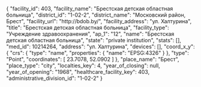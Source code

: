{
    "facility_id": 403,
    "facility_name": "Брестская детская областная больница",
    "district_id": "1-02-2",
    "district_name": "Московский район, Брест",
    "facility_url": "http:\/\/bdob.by\/",
    "facility_address": "ул. Халтурина",
    "title": "Брестская детская областная больница",
    "facility_type": "Учреждение здравоохранения",
    "ap_1": "12",
    "name": "Брестская детская областная больница",
    "state": "private institution",
    "stats": [],
    "med_id": 10214264,
    "address": "ул. Халтурина",
    "devices": [],
    "coord_x_y": {
        "crs": {
            "type": "name",
            "properties": {
                "name": "EPSG:4326"
            }
        },
        "type": "Point",
        "coordinates": [
            23.7078,
            52.0902
        ]
    },
    "place_name": "Брест",
    "place_type": "city",
    "localties_key": 4,
    "year_of_closing": null,
    "year_of_opening": "1968",
    "healthcare_facility_key": 403,
    "administrative_division_id": "1-02-2"
}
